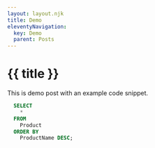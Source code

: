 ```yaml
---
layout: layout.njk
title: Demo
eleventyNavigation:
  key: Demo
  parent: Posts
---
```


# {{ title }}

This is demo post with an example code snippet.

```SQL
  SELECT
    *
  FROM
    Product
  ORDER BY
    ProductName DESC;
```
